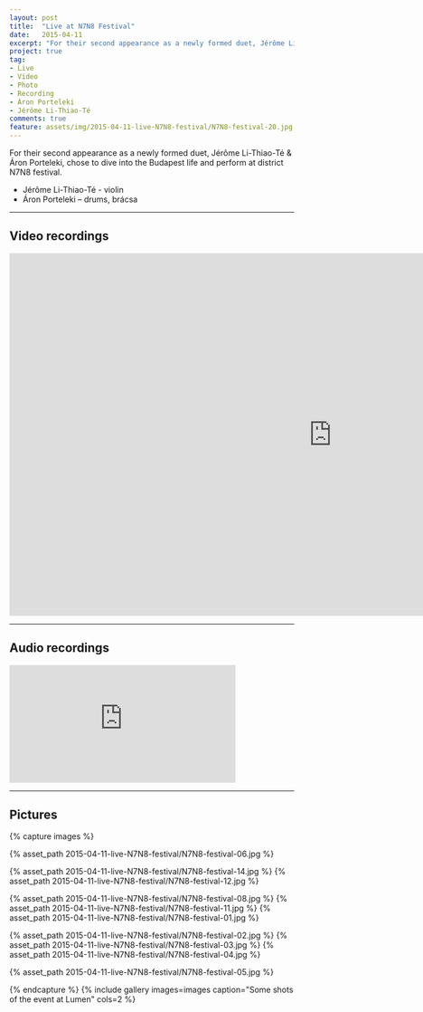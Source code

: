 ```yaml
---
layout: post
title:  "Live at N7N8 Festival"
date:   2015-04-11
excerpt: "For their second appearance as a newly formed duet, Jérôme Li-Thiao-Té & Áron Porteleki, chose to dive into the Budapest life and perform at district N7N8 festival."
project: true
tag:
- Live
- Video
- Photo
- Recording
- Áron Porteleki
- Jérôme Li-Thiao-Té
comments: true
feature: assets/img/2015-04-11-live-N7N8-festival/N7N8-festival-20.jpg
---   
```


For their second appearance as a newly formed duet, Jérôme Li-Thiao-Té & Áron Porteleki, chose to dive into the Budapest life and perform at district N7N8 festival.

* Jérôme Li-Thiao-Té - violin
* Áron Porteleki – drums, brácsa

---

## Video recordings

<iframe width="1140" height="641" src="https://www.youtube.com/embed/TDSEowwwgGM?list=PLSIiNC2Dc0AQ1jJkya5cdkSjgEm9QI-9F" frameborder="0" allowfullscreen></iframe>

---

## Audio recordings

<iframe style="border: 0; width: 400px; height: 208px;" src="http://bandcamp.com/EmbeddedPlayer/album=3435900490/size=large/bgcol=ffffff/linkcol=0687f5/artwork=small/transparent=true/" seamless><a href="http://music.jeromelithiaote.com/album/j3zz-live-n7n8-fest-2015-11-04-2015">J3ZZ Live N7N8 Fest. 2015 - 11/04/2015 by J3ZZ</a></iframe>

---

## Pictures

{% capture images %}


{% asset_path 2015-04-11-live-N7N8-festival/N7N8-festival-06.jpg %}

{% asset_path 2015-04-11-live-N7N8-festival/N7N8-festival-14.jpg %}
{% asset_path 2015-04-11-live-N7N8-festival/N7N8-festival-12.jpg %}

{% asset_path 2015-04-11-live-N7N8-festival/N7N8-festival-08.jpg %}
{% asset_path 2015-04-11-live-N7N8-festival/N7N8-festival-11.jpg %}
{% asset_path 2015-04-11-live-N7N8-festival/N7N8-festival-01.jpg %}

{% asset_path 2015-04-11-live-N7N8-festival/N7N8-festival-02.jpg %}
{% asset_path 2015-04-11-live-N7N8-festival/N7N8-festival-03.jpg %}
{% asset_path 2015-04-11-live-N7N8-festival/N7N8-festival-04.jpg %}

{% asset_path 2015-04-11-live-N7N8-festival/N7N8-festival-05.jpg %}

{% endcapture %}
{% include gallery images=images caption="Some shots of the event at Lumen" cols=2 %}
